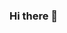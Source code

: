 ### Hi there 👋

<!--
**jade-elyse/jade-elyse** is a ✨ _special_ ✨ repository because its `README.md` (this file) appears on your GitHub profile.

Here are some ideas to get you started:

- 🔭 I’m currently working on ...
- 🌱 I’m currently learning ...
- 👯 I’m looking to collaborate on ...
- 🤔 I’m looking for help with ...
- 💬 Ask me about ...
- 📫 How to reach me: ...
- 😄 Pronouns: ...
- ⚡ Fun fact: ...
-->
<!-- [![GitHub Streak](http://github-readme-streak-stats.herokuapp.com?user=jade-elyse&theme=react&hide_border=true&date_format=j%20M%5B%20Y%5D&ring=DD2287&fire=FFDA34&currStreakNum=FFE23E&currStreakLabel=FFE241&background=101223)](https://git.io/streak-stats) -->
